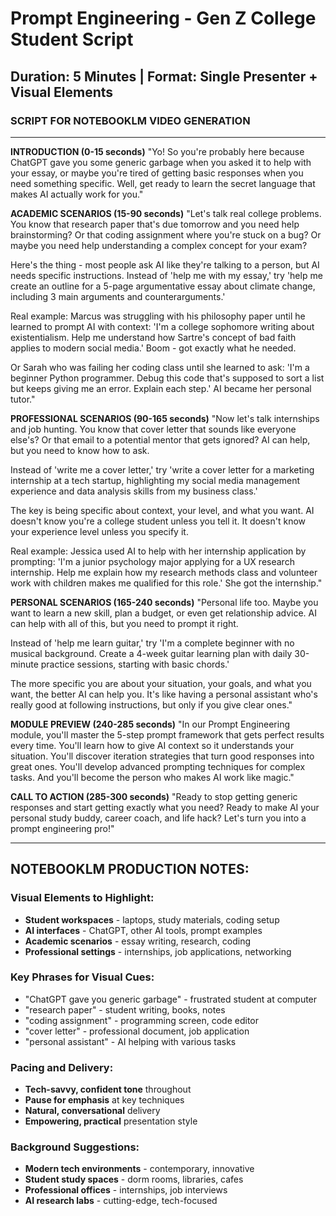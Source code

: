 # Prompt Engineering - Gen Z College Student Script

## Duration: 5 Minutes | Format: Single Presenter + Visual Elements

### SCRIPT FOR NOTEBOOKLM VIDEO GENERATION

---

**INTRODUCTION (0-15 seconds)**
"Yo! So you're probably here because ChatGPT gave you some generic garbage when you asked it to help with your essay, or maybe you're tired of getting basic responses when you need something specific. Well, get ready to learn the secret language that makes AI actually work for you."

**ACADEMIC SCENARIOS (15-90 seconds)**
"Let's talk real college problems. You know that research paper that's due tomorrow and you need help brainstorming? Or that coding assignment where you're stuck on a bug? Or maybe you need help understanding a complex concept for your exam?

Here's the thing - most people ask AI like they're talking to a person, but AI needs specific instructions. Instead of 'help me with my essay,' try 'help me create an outline for a 5-page argumentative essay about climate change, including 3 main arguments and counterarguments.'

Real example: Marcus was struggling with his philosophy paper until he learned to prompt AI with context: 'I'm a college sophomore writing about existentialism. Help me understand how Sartre's concept of bad faith applies to modern social media.' Boom - got exactly what he needed.

Or Sarah who was failing her coding class until she learned to ask: 'I'm a beginner Python programmer. Debug this code that's supposed to sort a list but keeps giving me an error. Explain each step.' AI became her personal tutor."

**PROFESSIONAL SCENARIOS (90-165 seconds)**
"Now let's talk internships and job hunting. You know that cover letter that sounds like everyone else's? Or that email to a potential mentor that gets ignored? AI can help, but you need to know how to ask.

Instead of 'write me a cover letter,' try 'write a cover letter for a marketing internship at a tech startup, highlighting my social media management experience and data analysis skills from my business class.'

The key is being specific about context, your level, and what you want. AI doesn't know you're a college student unless you tell it. It doesn't know your experience level unless you specify it.

Real example: Jessica used AI to help with her internship application by prompting: 'I'm a junior psychology major applying for a UX research internship. Help me explain how my research methods class and volunteer work with children makes me qualified for this role.' She got the internship."

**PERSONAL SCENARIOS (165-240 seconds)**
"Personal life too. Maybe you want to learn a new skill, plan a budget, or even get relationship advice. AI can help with all of this, but you need to prompt it right.

Instead of 'help me learn guitar,' try 'I'm a complete beginner with no musical background. Create a 4-week guitar learning plan with daily 30-minute practice sessions, starting with basic chords.'

The more specific you are about your situation, your goals, and what you want, the better AI can help you. It's like having a personal assistant who's really good at following instructions, but only if you give clear ones."

**MODULE PREVIEW (240-285 seconds)**
"In our Prompt Engineering module, you'll master the 5-step prompt framework that gets perfect results every time. You'll learn how to give AI context so it understands your situation. You'll discover iteration strategies that turn good responses into great ones. You'll develop advanced prompting techniques for complex tasks. And you'll become the person who makes AI work like magic."

**CALL TO ACTION (285-300 seconds)**
"Ready to stop getting generic responses and start getting exactly what you need? Ready to make AI your personal study buddy, career coach, and life hack? Let's turn you into a prompt engineering pro!"

---

## NOTEBOOKLM PRODUCTION NOTES:

### Visual Elements to Highlight:
- **Student workspaces** - laptops, study materials, coding setup
- **AI interfaces** - ChatGPT, other AI tools, prompt examples
- **Academic scenarios** - essay writing, research, coding
- **Professional settings** - internships, job applications, networking

### Key Phrases for Visual Cues:
- "ChatGPT gave you generic garbage" - frustrated student at computer
- "research paper" - student writing, books, notes
- "coding assignment" - programming screen, code editor
- "cover letter" - professional document, job application
- "personal assistant" - AI helping with various tasks

### Pacing and Delivery:
- **Tech-savvy, confident tone** throughout
- **Pause for emphasis** at key techniques
- **Natural, conversational** delivery
- **Empowering, practical** presentation style

### Background Suggestions:
- **Modern tech environments** - contemporary, innovative
- **Student study spaces** - dorm rooms, libraries, cafes
- **Professional offices** - internships, job interviews
- **AI research labs** - cutting-edge, tech-focused






